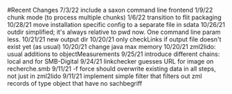 #Recent Changes
7/3/22   include a saxon command line frontend
1/9/22   chunk mode (to process multiple chunks)
1/6/22   transition to flit packaging
10/28/21 move installation specific config to a separate file in sdata
10/26/21 outdir simplified; it's always relative to pwd now. One  command line param less.
10/21/21 new output dir
10/20/21 only checkLinks if output file doesn't exist yet (as usual) 
10/20/21 change java max memory
10/20/21 zml2lido: usual additions to objectMeasurements
9/25/21 introduce different chains: local and for SMB-Digital
9/24/21 linkchecker guesses URL for image on recherche.smb 
9/11/21 -f force should overwrite existing data in all steps, not just in zml2lido
9/11/21 implement simple filter that filters out zml records of type object that have no sachbegriff
